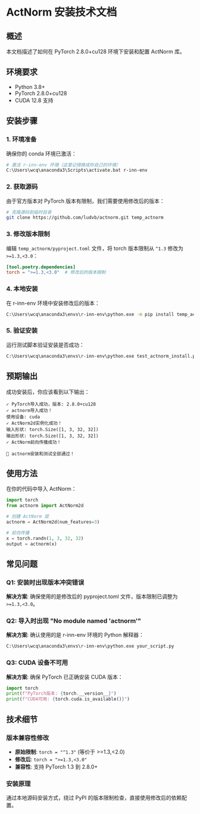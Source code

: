 # ActNorm 安装技术文档

## 概述
本文档描述了如何在 PyTorch 2.8.0+cu128 环境下安装和配置 ActNorm 库。

## 环境要求
- Python 3.8+
- PyTorch 2.8.0+cu128
- CUDA 12.8 支持

## 安装步骤

### 1. 环境准备
确保你的 conda 环境已激活：
```bash
# 激活 r-inn-env 环境（这里记得换成你自己的环境）
C:\Users\wcq\anaconda3\Scripts\activate.bat r-inn-env
```

### 2. 获取源码
由于官方版本对 PyTorch 版本有限制，我们需要使用修改后的版本：
```bash
# 克隆源码到临时目录
git clone https://github.com/ludvb/actnorm.git temp_actnorm
```

### 3. 修改版本限制
编辑 `temp_actnorm/pyproject.toml` 文件，将 torch 版本限制从 `^1.3` 修改为 `>=1.3,<3.0`：

```toml
[tool.poetry.dependencies]
torch = ">=1.3,<3.0"  # 修改后的版本限制
```

### 4. 本地安装
在 r-inn-env 环境中安装修改后的版本：
```bash
C:\Users\wcq\anaconda3\envs\r-inn-env\python.exe -m pip install temp_actnorm/
```

### 5. 验证安装
运行测试脚本验证安装是否成功：
```bash
C:\Users\wcq\anaconda3\envs\r-inn-env\python.exe test_actnorm_install.py
```

## 预期输出
成功安装后，你应该看到以下输出：
```
✓ PyTorch导入成功，版本: 2.8.0+cu128
✓ actnorm导入成功！
使用设备: cuda
✓ ActNorm2d实例化成功！
输入形状: torch.Size([1, 3, 32, 32])
输出形状: torch.Size([1, 3, 32, 32])
✓ ActNorm前向传播成功！

🎉 actnorm安装和测试全部通过！
```

## 使用方法
在你的代码中导入 ActNorm：
```python
import torch
from actnorm import ActNorm2d

# 创建 ActNorm 层
actnorm = ActNorm2d(num_features=3)

# 前向传播
x = torch.randn(1, 3, 32, 32)
output = actnorm(x)
```

## 常见问题

### Q1: 安装时出现版本冲突错误
**解决方案**: 确保使用的是修改后的 pyproject.toml 文件，版本限制已调整为 `>=1.3,<3.0`。

### Q2: 导入时出现 "No module named 'actnorm'"
**解决方案**: 确认使用的是 r-inn-env 环境的 Python 解释器：
```bash
C:\Users\wcq\anaconda3\envs\r-inn-env\python.exe your_script.py
```

### Q3: CUDA 设备不可用
**解决方案**: 确保 PyTorch 已正确安装 CUDA 版本：
```python
import torch
print(f"PyTorch版本: {torch.__version__}")
print(f"CUDA可用: {torch.cuda.is_available()}")
```

## 技术细节

### 版本兼容性修改
- **原始限制**: `torch = "^1.3"` (等价于 >=1.3,<2.0)
- **修改后**: `torch = ">=1.3,<3.0"` 
- **兼容性**: 支持 PyTorch 1.3 到 2.8.0+

### 安装原理
通过本地源码安装方式，绕过 PyPI 的版本限制检查，直接使用修改后的依赖配置。

